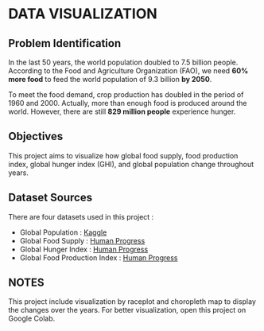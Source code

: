 # DATA VISUALIZATION

## Problem Identification
In the last 50 years, the world population doubled to 7.5 billion people. According to the Food and Agriculture Organization (FAO), we need **60% more food** to feed the world population of 9.3 billion **by 2050**.  

To meet the food demand, crop production has doubled in the period of 1960 and 2000. Actually, more than enough food is produced around the world. However, there are still **829 million people** experience hunger.

## Objectives
This project aims to visualize how global food supply, food production index, global hunger index (GHI), and global population change throughout years.

## Dataset Sources
There are four datasets used in this project :
- Global Population : [Kaggle](https://www.kaggle.com/datasets/imdevskp/world-population-19602018)
- Global Food Supply : [Human Progress](https://www.humanprogress.org/dataset/food-supply-per-person-per-day)
- Global Hunger Index : [Human Progress](https://www.humanprogress.org/dataset/global-hunger-index/)
- Global Food Production Index : [Human Progress](https://www.humanprogress.org/dataset/food-production-index/)

## NOTES
This project include visualization by raceplot and choropleth map to display the changes over the years. For better visualization, open this project on Google Colab.

